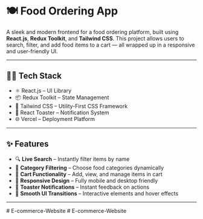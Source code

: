 # 🍽️ Food Ordering App

A sleek and modern frontend for a food ordering platform, built using **React.js**, **Redux Toolkit**, and **Tailwind CSS**. This project allows users to search, filter, and add food items to a cart — all wrapped up in a responsive and user-friendly UI.


---

## 🧑‍💻 Tech Stack

- ⚛️ React.js – UI Library
- 📦 Redux Toolkit – State Management
- 💨 Tailwind CSS – Utility-First CSS Framework
- 🔔 React Toaster – Notification System
- 🌐 Vercel – Deployment Platform

---

## ✨ Features

- 🔍 **Live Search** – Instantly filter items by name
- 📂 **Category Filtering** – Choose food categories dynamically
- 🛒 **Cart Functionality** – Add, view, and manage items in cart
- 📱 **Responsive Design** – Fully mobile and desktop friendly
- 🔔 **Toaster Notifications** – Instant feedback on actions
- 🌙 **Smooth UI Transitions** – Interactive elements and hover effects

---
#   E - c o m m e r c e - W e b s i t e  
 #   E - c o m m e r c e - W e b s i t e  
 